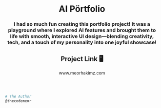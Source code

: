 <h1 align="center">AI Pörtfolio</h1>
<h3 align="center">I had so much fun creating this portfolio project! It was a playground where I explored AI features and brought them to life with smooth, interactive UI design—blending creativity, tech, and a touch of my personality into one joyful showcase!</h3>

<h2 align="center">Project Link 🖥️</h2>
<p align="center">www.meorhakimz.com</p><br><br>

```bash
# The Author
@thecodemeor
```
